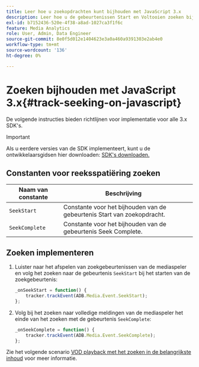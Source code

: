 ```yaml
---
title: Leer hoe u zoekopdrachten kunt bijhouden met JavaScript 3.x
description: Leer hoe u de gebeurtenissen Start en Voltooien zoeken bijhoudt met de Media SDK in browser-apps (JS 3.x).
exl-id: b7152436-520e-4f38-a8ad-1027ca3f1f6c
feature: Media Analytics
role: User, Admin, Data Engineer
source-git-commit: 8e0f5d012e1404623e3a0a460a9391303e2ab4e0
workflow-type: tm+mt
source-wordcount: '136'
ht-degree: 0%

---
```


# Zoeken bijhouden met JavaScript 3.x{#track-seeking-on-javascript}

De volgende instructies bieden richtlijnen voor implementatie voor alle 3.x SDK&#39;s.

>[!IMPORTANT]
>
>Als u eerdere versies van de SDK implementeert, kunt u de ontwikkelaarsgidsen hier downloaden: [SDK&#39;s downloaden.](/help/sdk-implement/download-sdks.md)

## Constanten voor reeksspatiëring zoeken

| Naam van constante | Beschrijving     |
|---|---|
| `SeekStart` | Constante voor het bijhouden van de gebeurtenis Start van zoekopdracht. |
| `SeekComplete` | Constante voor het bijhouden van de gebeurtenis Seek Complete. |

## Zoeken implementeren

1. Luister naar het afspelen van zoekgebeurtenissen van de mediaspeler en volg het zoeken naar de gebeurtenis `SeekStart` bij het starten van de zoekgebeurtenis:

   ```js
   _onSeekStart = function() {
       tracker.trackEvent(ADB.Media.Event.SeekStart);
   };
   ```

1. Volg bij het zoeken naar volledige meldingen van de mediaspeler het einde van het zoeken met de gebeurtenis `SeekComplete`:

   ```js
   _onSeekComplete = function() {
       tracker.trackEvent(ADB.Media.Event.SeekComplete);
   };
   ```

Zie het volgende scenario [VOD playback met het zoeken in de belangrijkste inhoud](/help/sdk-implement/tracking-scenarios/vod-seeking.md) voor meer informatie.
